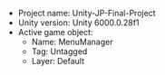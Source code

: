 <!-- UNITY CODE ASSIST INSTRUCTIONS START -->
- Project name: Unity-JP-Final-Project
- Unity version: Unity 6000.0.28f1
- Active game object:
  - Name: MenuManager
  - Tag: Untagged
  - Layer: Default
<!-- UNITY CODE ASSIST INSTRUCTIONS END -->